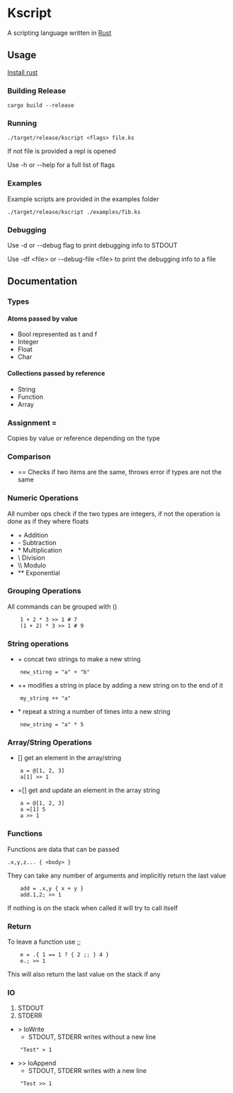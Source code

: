 # Kscript

A scripting language written in [Rust](https://www.rust-lang.org)

## Usage
[Install rust](https://www.rust-lang.org)

### Building Release
```
cargo build --release
```

### Running
```
./target/release/kscript <flags> file.ks
```

If not file is provided a repl is opened

Use -h or --help for a full list of flags

### Examples

Example scripts are provided in the examples folder

```
./target/release/kscript ./examples/fib.ks
```

### Debugging

Use -d or --debug flag to print debugging info to STDOUT

Use -df <file\> or --debug-file <file\> to print the debugging info to a file

## Documentation

### Types

#### Atoms passed by value
* Bool represented as t and f
* Integer
* Float
* Char

#### Collections passed by reference
* String
* Function
* Array

### Assignment =
Copies by value or reference depending on the type

### Comparison

* == Checks if two items are the same, throws error if types are not the same

### Numeric Operations
All number ops check if the two types are integers, if not the operation is done as if they where floats

* \+ Addition
* \- Subtraction
* \* Multiplication
* \\ Division
* \\\\ Modulo
* \*\* Exponential

### Grouping Operations
All commands can be grouped with ()

```
    1 + 2 * 3 >> 1 # 7
    (1 + 2) * 3 >> 1 # 9
```

### String operations

* \+ concat two strings to make a new string
```
    new_stirng = "a" + "b"
```

* \+\+ modifies a string in place by adding a new string on to the end of it
```
    my_string ++ "a"
```

* \* repeat a string a number of times into a new string
```
    new_string = "a" * 5
```

### Array/String Operations

* \[\] get an element in the array/string
```
    a = @[1, 2, 3]
    a[1] >> 1
```

* =\[\] get and update an element in the array string
```
    a = @[1, 2, 3]
    a =[1] 5
    a >> 1
```

### Functions
Functions are data that can be passed

```
.x,y,z... { <body> }
```
They can take any number of arguments and implicitly return the last value
```
    add = .x,y { x + y }
    add.1,2; >> 1
```

If nothing is on the stack when called it will try to call itself

### Return
To leave a function use ;;
```
    e = .{ 1 == 1 ? { 2 ;; } 4 }
    e.; >> 1
```
This will also return the last value on the stack if any

### IO
1. STDOUT
2. STDERR

* \> IoWrite
    * STDOUT, STDERR writes without a new line
```
    "Test" > 1
```

* \>\> IoAppend
    * STDOUT, STDERR writes with a new line
```
    "Test >> 1
```
